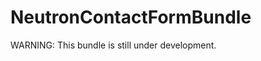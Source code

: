 NeutronContactFormBundle
========================

WARNING: This bundle is still under development.
